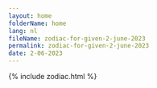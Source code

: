 ```yaml
---
layout: home
folderName: home
lang: nl
fileName: zodiac-for-given-2-june-2023
permalink: zodiac-for-given-2-june-2023
date: 2-06-2023
---
```

{% include zodiac.html %}
